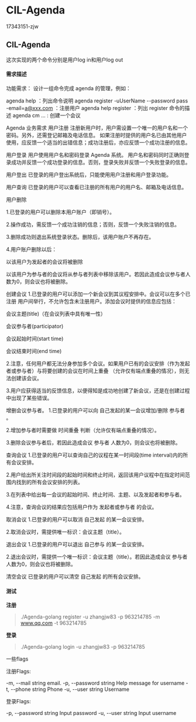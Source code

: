 # CIL-Agenda
17343151-zjw

## CIL-Agenda
这次实现的两个命令分别是用户log in和用户log out

#### 需求描述
功能需求： 设计一组命令完成 agenda 的管理，例如：

agenda help ：列出命令说明 agenda register -uUserName --password pass -email=a@xxx.com ：注册用户 agenda help register ：列出 register 命令的描述 agenda cm ... : 创建一个会议

Agenda 业务需求
用户注册 注册新用户时，用户需设置一个唯一的用户名和一个密码。另外，还需登记邮箱及电话信息。 如果注册时提供的用户名已由其他用户使用，应反馈一个适当的出错信息；成功注册后，亦应反馈一个成功注册的信息。

用户登录 用户使用用户名和密码登录 Agenda 系统。 用户名和密码同时正确则登录成功并反馈一个成功登录的信息。否则，登录失败并反馈一个失败登录的信息。

用户登出 已登录的用户登出系统后，只能使用用户注册和用户登录功能。

用户查询 已登录的用户可以查看已注册的所有用户的用户名、邮箱及电话信息。

用户删除

1.已登录的用户可以删除本用户账户（即销号）。

2.操作成功，需反馈一个成功注销的信息；否则，反馈一个失败注销的信息。

3.删除成功则退出系统登录状态。删除后，该用户账户不再存在。

4.用户账户删除以后：

以该用户为发起者的会议将被删除

以该用户为参与者的会议将从参与者列表中移除该用户。若因此造成会议参与者人数为0，则会议也将被删除。

创建会议
1.已登录的用户可以添加一个新会议到其议程安排中。会议可以在多个已注册 用户间举行，不允许包含未注册用户。添加会议时提供的信息应包括：

会议主题(title)（在会议列表中具有唯一性）

会议参与者(participator)

会议起始时间(start time)

会议结束时间(end time)

2.注意，任何用户都无法分身参加多个会议。如果用户已有的会议安排（作为发起者或参与者）与将要创建的会议在时间上重叠 （允许仅有端点重叠的情况），则无法创建该会议。

3.用户应获得适当的反馈信息，以便得知是成功地创建了新会议，还是在创建过程中出现了某些错误。

增删会议参与者。
1.已登录的用户可以向 自己发起的某一会议增加/删除 参与者 。

2.增加参与者时需要做 时间重叠 判断（允许仅有端点重叠的情况）。

3.删除会议参与者后，若因此造成会议 参与者 人数为0，则会议也将被删除。

查询会议
1.已登录的用户可以查询自己的议程在某一时间段(time interval)内的所有会议安排。

2.用户给出所关注时间段的起始时间和终止时间，返回该用户议程中在指定时间范围内找到的所有会议安排的列表。

3.在列表中给出每一会议的起始时间、终止时间、主题、以及发起者和参与者。

4.注意，查询会议的结果应包括用户作为 发起者或参与者 的会议。

取消会议
1.已登录的用户可以取消 自己发起 的某一会议安排。

2.取消会议时，需提供唯一标识：会议主题（title）。

退出会议
1.已登录的用户可以退出 自己参与 的某一会议安排。

2.退出会议时，需提供一个唯一标识：会议主题（title）。若因此造成会议 参与者人数为0，则会议也将被删除。

清空会议
已登录的用户可以清空 自己发起 的所有会议安排。

#### 测试
**注册**
> ./Agenda-golang register -u zhangjw83 -p 963214785 -m www.qq.com -t 963214785

**登录**
> ./Agenda-golang login -u zhangjw83 -p 963214785

一些flags

注册Flags:

  -m, --mail string       email.
  -p, --password string   Help message for username
  -t, --phone string      Phone
  -u, --user string       Username


登录Flags:

  -p, --password string   Input password
  -u, --user string       Input username
